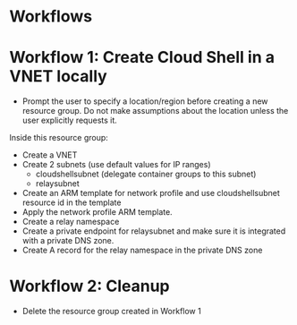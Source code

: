 # Workflows

# Workflow 1: Create Cloud Shell in a VNET locally
- Prompt the user to specify a location/region before creating a new resource group. Do not make assumptions about the location unless the user explicitly requests it.

Inside this resource group:
- Create a VNET
- Create 2 subnets (use default values for IP ranges)
  - cloudshellsubnet (delegate container groups to this subnet)
  - relaysubnet
- Create an ARM template for network profile and use cloudshellsubnet resource id in the template 
- Apply the network profile ARM template.
- Create a relay namespace
- Create a private endpoint for relaysubnet and make sure it is integrated with a private DNS zone.
- Create A record for the relay namespace in the private DNS zone

# Workflow 2: Cleanup
- Delete the resource group created in Workflow 1